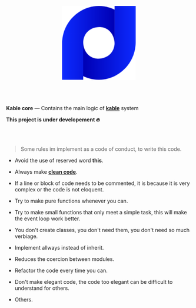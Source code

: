 <br>
<br>
<br>

<div align="center">
<img src="https://github.com/11ume/kable/blob/master/images/logo.png" width="200" height="auto"/>
</div>
<br>
<br>
<br>

**Kable core** — Contains the main logic of **[kable](https://github.com/11ume/kable)** system 

**This project is under developement 🔥**

<br>
<br>

> Some rules im implement as a code of conduct, to write this code.

* Avoid the use of reserved word **this**.

* Always make **[clean code](https://github.com/ryanmcdermott/clean-code-javascript)**.

* If a line or block of code needs to be commented, it is because it is very complex or the code is not eloquent.

* Try to make pure functions whenever you can.

* Try to make small functions that only  meet a simple task, this will make the event loop work better.

* You don't create classes, you don't need them, you don't need so much verbiage.

* Implement allways instead of inherit.

* Reduces the coercion between modules.

* Refactor the code every time you can.

* Don't make elegant code, the code too elegant can be difficult to understand for others.

* Others.
